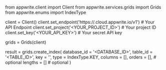 from appwrite.client import Client
from appwrite.services.grids import Grids
from appwrite.enums import IndexType

client = Client()
client.set_endpoint('https://<REGION>.cloud.appwrite.io/v1') # Your API Endpoint
client.set_project('<YOUR_PROJECT_ID>') # Your project ID
client.set_key('<YOUR_API_KEY>') # Your secret API key

grids = Grids(client)

result = grids.create_index(
    database_id = '<DATABASE_ID>',
    table_id = '<TABLE_ID>',
    key = '',
    type = IndexType.KEY,
    columns = [],
    orders = [], # optional
    lengths = [] # optional
)
